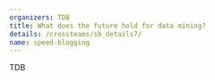 ```yaml
---
organizers: TDB 
title: What does the future hold for data mining?
details: /crossteams/sb_details7/
name: speed-blogging
---
```


TDB
